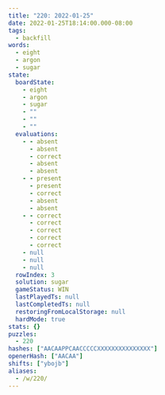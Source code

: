 ```yaml
---
title: "220: 2022-01-25"
date: 2022-01-25T18:14:00.000-08:00
tags:
  - backfill
words:
  - eight
  - argon
  - sugar
state:
  boardState:
    - eight
    - argon
    - sugar
    - ""
    - ""
    - ""
  evaluations:
    - - absent
      - absent
      - correct
      - absent
      - absent
    - - present
      - present
      - correct
      - absent
      - absent
    - - correct
      - correct
      - correct
      - correct
      - correct
    - null
    - null
    - null
  rowIndex: 3
  solution: sugar
  gameStatus: WIN
  lastPlayedTs: null
  lastCompletedTs: null
  restoringFromLocalStorage: null
  hardMode: true
stats: {}
puzzles:
  - 220
hashes: ["AACAAPPCAACCCCCXXXXXXXXXXXXXXX"]
openerHash: ["AACAA"]
shifts: ["ybojb"]
aliases:
  - /w/220/
---
```

<!-- more -->
